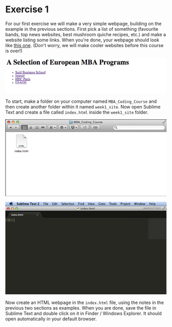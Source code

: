# Exercise 1
For our first exercise we will make a very simple webpage, building on the example in the previous sections. First pick a list of something (favourite bands, top news websites, best mushroom quiche recipes, etc.) and make a website listing some links. When you're done, your webpage should look like [this one]('../examples/list.html'). (Don't worry, we will make cooler websites before this course is over!)

[![Business Schools in Europe](img/bschools.png "Business Schools in Europe")](examples/bschools.html)

To start, make a folder on your computer named `MBA_Coding_Course` and then create another folder within it named `week1_site`. Now open Sublime Text and create a file called `index.html` inside the `week1_site` folder.

[![index.html](img/folder.png "index.html in your course folder")](img/folder.png)

[![Sublime Text](img/sublime.png "Sublime Text")](img/sublime.png)

Now create an HTML webpage in the `index.html` file, using the notes in the previous two sections as examples. When you are done, save the file in Sublime Text and double click on it in Finder / Windows Explorer. It should open automatically in your default browser. 